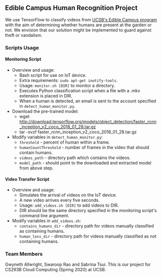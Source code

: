 ## Edible Campus Human Recognition Project

We use TensorFlow to classify videos from [UCSB's Edible Campus program](https://sustainability.ucsb.edu/ediblecampus/) with the aim of determining whether humans are present at the garden or not. We envision that our solution might be implemented to guard against theft or vandalism.

### Scripts Usage

#### Monitoring Script
- Overview and usage:
  - Bash script for use on IoT device.
  - Extra requirements: `sudo apt-get inotify-tools`.
  - Usage: `monitor.sh [DIR]` to monitor a directory.
  - Executes Python classification script when a file with a .mkv extension is placed in DIR.
  - When a human is detected, an email is sent to the account specified in `detect_human_monitor.py`.
- Download the pre-trained model:
	- wget http://download.tensorflow.org/models/object_detection/faster_rcnn_inception_v2_coco_2018_01_28.tar.gz
	- tar -xvzf faster_rcnn_inception_v2_coco_2018_01_28.tar.gz
- Modify variables in `detect_human_monitor.py`:
	- `threshold` - percent of human within a frame.
	- `humanCountThreshold` - number of frames in the video that should contain humans.
	- `videos_path` - directory path which contains the videos.
	- `model_path` - should point to the downloaded and extracted model from above step.

#### Video Transfer Script
- Overview and usage:
  - Simulates the arrival of videos on the IoT device.
  - A new video arrives every five seconds.
  - Usage: `add_videos.sh [DIR]` to add videos to DIR.
  - DIR should be the same directory specified in the monitoring script's command line argument.
- Modify variables in `add_videos.sh`:
  - `contains_humans_dir` - directory path for videos manually classified as containing humans.
  - `human_less_dir` - directory path for videos manually classified as not containing humans.

### Team Members
Gwyneth Allwright, Swaroop Rao and Sabrina Tsui. This is our project for CS293B Cloud Computing (Spring 2020) at UCSB.
